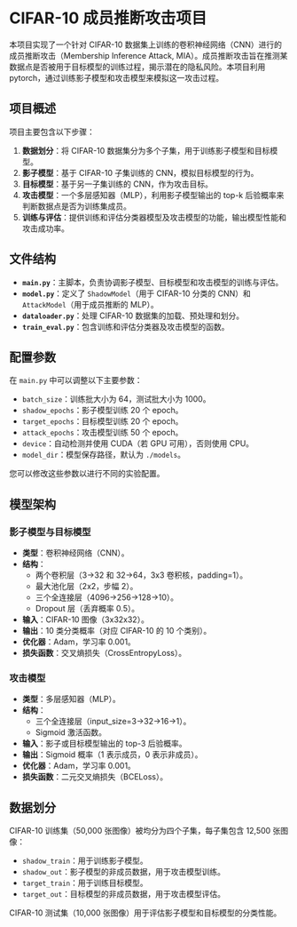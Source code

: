 # CIFAR-10 成员推断攻击项目

本项目实现了一个针对 CIFAR-10 数据集上训练的卷积神经网络（CNN）进行的成员推断攻击（Membership Inference Attack, MIA）。成员推断攻击旨在推测某数据点是否被用于目标模型的训练过程，揭示潜在的隐私风险。本项目利用pytorch，通过训练影子模型和攻击模型来模拟这一攻击过程。

## 项目概述

项目主要包含以下步骤：
1. **数据划分**：将 CIFAR-10 数据集分为多个子集，用于训练影子模型和目标模型。
2. **影子模型**：基于 CIFAR-10 子集训练的 CNN，模拟目标模型的行为。
3. **目标模型**：基于另一子集训练的 CNN，作为攻击目标。
4. **攻击模型**：一个多层感知器（MLP），利用影子模型输出的 top-k 后验概率来判断数据点是否为训练集成员。
5. **训练与评估**：提供训练和评估分类器模型及攻击模型的功能，输出模型性能和攻击成功率。

## 文件结构

- **`main.py`**：主脚本，负责协调影子模型、目标模型和攻击模型的训练与评估。
- **`model.py`**：定义了 `ShadowModel`（用于 CIFAR-10 分类的 CNN）和 `AttackModel`（用于成员推断的 MLP）。
- **`dataloader.py`**：处理 CIFAR-10 数据集的加载、预处理和划分。
- **`train_eval.py`**：包含训练和评估分类器及攻击模型的函数。

## 配置参数

在 `main.py` 中可以调整以下主要参数：

- `batch_size`：训练批大小为 64，测试批大小为 1000。
- `shadow_epochs`：影子模型训练 20 个 epoch。
- `target_epochs`：目标模型训练 20 个 epoch。
- `attack_epochs`：攻击模型训练 50 个 epoch。
- `device`：自动检测并使用 CUDA（若 GPU 可用），否则使用 CPU。
- `model_dir`：模型保存路径，默认为 `./models`。

您可以修改这些参数以进行不同的实验配置。

## 模型架构

### 影子模型与目标模型
- **类型**：卷积神经网络（CNN）。
- **结构**：
  - 两个卷积层（3→32 和 32→64，3x3 卷积核，padding=1）。
  - 最大池化层（2x2，步幅 2）。
  - 三个全连接层（4096→256→128→10）。
  - Dropout 层（丢弃概率 0.5）。
- **输入**：CIFAR-10 图像（3x32x32）。
- **输出**：10 类分类概率（对应 CIFAR-10 的 10 个类别）。
- **优化器**：Adam，学习率 0.001。
- **损失函数**：交叉熵损失（CrossEntropyLoss）。

### 攻击模型
- **类型**：多层感知器（MLP）。
- **结构**：
  - 三个全连接层（input_size=3→32→16→1）。
  - Sigmoid 激活函数。
- **输入**：影子或目标模型输出的 top-3 后验概率。
- **输出**：Sigmoid 概率（1 表示成员，0 表示非成员）。
- **优化器**：Adam，学习率 0.001。
- **损失函数**：二元交叉熵损失（BCELoss）。

## 数据划分

CIFAR-10 训练集（50,000 张图像）被均分为四个子集，每子集包含 12,500 张图像：
- `shadow_train`：用于训练影子模型。
- `shadow_out`：影子模型的非成员数据，用于攻击模型训练。
- `target_train`：用于训练目标模型。
- `target_out`：目标模型的非成员数据，用于攻击模型评估。

CIFAR-10 测试集（10,000 张图像）用于评估影子模型和目标模型的分类性能。
